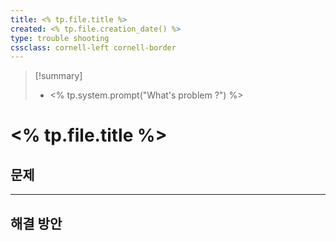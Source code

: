 ```yaml
---
title: <% tp.file.title %>
created: <% tp.file.creation_date() %>
type: trouble shooting
cssclass: cornell-left cornell-border
---
```

>[!summary] 
>- <% tp.system.prompt("What's problem ?") %>

# <% tp.file.title %>

## 문제


---

## 해결 방안

